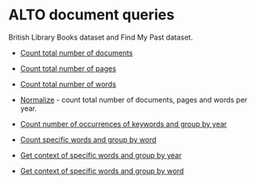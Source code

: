 # ALTO document queries

British Library Books dataset and Find My Past dataset.

* [Count total number of documents](./total_documents.md)
* [Count total number of pages](./total_pages.md)
* [Count total number of words](./total_words.md)
* [Normalize](./normalize.md) - count total number of documents, pages and words per year.

* [Count number of occurrences of keywords and group by year](./keywords_by_year.md)

* [Count specific words and group by word](./find_words_context_group_by_word.md)
* [Get context of specific words and group by year](./find_words_group_by_year.md)
* [Get context of specific words and group by word](./find_words_group_by_word.md)
